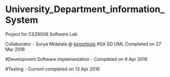 # University_Department_information_System
Project for CS29006 Software Lab

Collaborator - Surya Midatala @ [kingofools](https://github.com/kingofools)
#SA SD UML 
Completed on  27 Mar 2016

#Development 
Software implementation - Completed on 9 Apr 2016

#Testing - Current
completed on 13 Apr 2016

